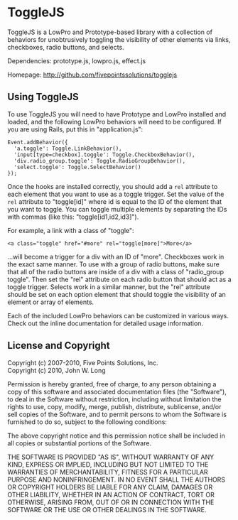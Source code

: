 ToggleJS
========

ToggleJS is a LowPro and Prototype-based library with a collection of 
behaviors for unobtrusively toggling the visibility of other elements via 
links, checkboxes, radio buttons, and selects.

Dependencies: prototype.js, lowpro.js, effect.js

Homepage: <http://github.com/fivepointssolutions/togglejs>


Using ToggleJS
--------------------------------------------------------------------------

To use ToggleJS you will need to have Prototype and LowPro installed and 
loaded, and the following LowPro behaviors will need to be configured. If 
you are using Rails, put this in "application.js":

    Event.addBehavior({
      'a.toggle': Toggle.LinkBehavior(),
      'input[type=checkbox].toggle': Toggle.CheckboxBehavior(),
      'div.radio_group.toggle': Toggle.RadioGroupBehavior(),
      'select.toggle': Toggle.SelectBehavior()
    });

Once the hooks are installed correctly, you should add a `rel` attribute
to each element that you want to use as a toggle trigger. Set the value
of the `rel` attribute to "toggle[id]" where id is equal to the ID of
the element that you want to toggle. You can toggle multiple elements by 
separating the IDs with commas (like this: "toggle[id1,id2,id3]").

For example, a link with a class of "toggle":

    <a class="toggle" href="#more" rel="toggle[more]">More</a>

...will become a trigger for a div with an ID of "more". Checkboxes work
in the exact same manner. To use with a group of radio buttons, make sure
that all of the radio buttons are inside of a div with a class of
"radio_group toggle". Then set the "rel" attribute on each radio button
that should act as a toggle trigger. Selects work in a similar manner,
but the "rel" attribute should be set on each option element that should
toggle the visibility of an element or array of elements.

Each of the included LowPro behaviors can be customized in various ways.
Check out the inline documentation for detailed usage information.


License and Copyright
--------------------------------------------------------------------------

Copyright (c) 2007-2010, Five Points Solutions, Inc.  
Copyright (c) 2010, John W. Long

Permission is hereby granted, free of charge, to any person obtaining a
copy of this software and associated documentation files (the "Software"),
to deal in the Software without restriction, including without limitation
the rights to use, copy, modify, merge, publish, distribute, sublicense,
and/or sell copies of the Software, and to permit persons to whom the
Software is furnished to do so, subject to the following conditions:

The above copyright notice and this permission notice shall be included in
all copies or substantial portions of the Software.

THE SOFTWARE IS PROVIDED "AS IS", WITHOUT WARRANTY OF ANY KIND, EXPRESS OR
IMPLIED, INCLUDING BUT NOT LIMITED TO THE WARRANTIES OF MERCHANTABILITY,
FITNESS FOR A PARTICULAR PURPOSE AND NONINFRINGEMENT. IN NO EVENT SHALL
THE AUTHORS OR COPYRIGHT HOLDERS BE LIABLE FOR ANY CLAIM, DAMAGES OR OTHER
LIABILITY, WHETHER IN AN ACTION OF CONTRACT, TORT OR OTHERWISE, ARISING
FROM, OUT OF OR IN CONNECTION WITH THE SOFTWARE OR THE USE OR OTHER
DEALINGS IN THE SOFTWARE.